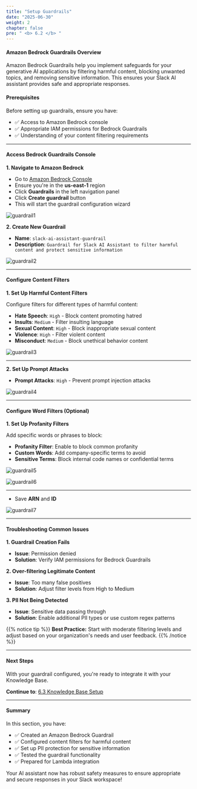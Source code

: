 ```yaml
---
title: "Setup Guardrails"
date: "2025-06-30"
weight: 2
chapter: false
pre: " <b> 6.2 </b> "
---
```


#### Amazon Bedrock Guardrails Overview

Amazon Bedrock Guardrails help you implement safeguards for your generative AI applications by filtering harmful content, blocking unwanted topics, and removing sensitive information. This ensures your Slack AI assistant provides safe and appropriate responses.

#### Prerequisites

Before setting up guardrails, ensure you have:

- ✅ Access to Amazon Bedrock console
- ✅ Appropriate IAM permissions for Bedrock Guardrails
- ✅ Understanding of your content filtering requirements

---

#### Access Bedrock Guardrails Console

**1. Navigate to Amazon Bedrock**

- Go to [Amazon Bedrock Console](https://console.aws.amazon.com/bedrock/)
- Ensure you're in the **us-east-1** region
- Click **Guardrails** in the left navigation panel
- Click **Create guardrail** button
- This will start the guardrail configuration wizard

![guardrail1](/images/6-bedrock_setup/6.2-guardrails/guardrail1.png?width=90pc)

**2. Create New Guardrail**

- **Name**: `slack-ai-assistant-guardrail`
- **Description**: `Guardrail for Slack AI Assistant to filter harmful content and protect sensitive information`

![guardrail2](/images/6-bedrock_setup/6.2-guardrails/guardrail2.png?width=90pc)

---

#### Configure Content Filters

**1. Set Up Harmful Content Filters**

Configure filters for different types of harmful content:

- **Hate Speech**: `High` - Block content promoting hatred
- **Insults**: `Medium` - Filter insulting language
- **Sexual Content**: `High` - Block inappropriate sexual content
- **Violence**: `High` - Filter violent content
- **Misconduct**: `Medium` - Block unethical behavior content

![guardrail3](/images/6-bedrock_setup/6.2-guardrails/guardrail3.png?width=90pc)

---

**2. Set Up Prompt Attacks**

- **Prompt Attacks**: `High` - Prevent prompt injection attacks
  
![guardrail4](/images/6-bedrock_setup/6.2-guardrails/guardrail4.png?width=90pc)

---

#### Configure Word Filters (Optional)

**1. Set Up Profanity Filters**

Add specific words or phrases to block:

- **Profanity Filter**: Enable to block common profanity
- **Custom Words**: Add company-specific terms to avoid
- **Sensitive Terms**: Block internal code names or confidential terms

![guardrail5](/images/6-bedrock_setup/6.2-guardrails/guardrail5.png?width=90pc)

![guardrail6](/images/6-bedrock_setup/6.2-guardrails/guardrail6.png?width=90pc)

---

- Save **ARN** and **ID**

![guardrail7](/images/6-bedrock_setup/6.2-guardrails/guardrail7.png?width=90pc)

---

#### Troubleshooting Common Issues

**1. Guardrail Creation Fails**

- **Issue**: Permission denied
- **Solution**: Verify IAM permissions for Bedrock Guardrails

**2. Over-filtering Legitimate Content**

- **Issue**: Too many false positives
- **Solution**: Adjust filter levels from High to Medium

**3. PII Not Being Detected**

- **Issue**: Sensitive data passing through
- **Solution**: Enable additional PII types or use custom regex patterns

{{% notice tip %}}
**Best Practice:** Start with moderate filtering levels and adjust based on your organization's needs and user feedback.
{{% /notice %}}

---

#### Next Steps

With your guardrail configured, you're ready to integrate it with your Knowledge Base.

**Continue to**: [6.3 Knowledge Base Setup](../6.3-knowledge_base/)

---

#### Summary

In this section, you have:

- ✅ Created an Amazon Bedrock Guardrail
- ✅ Configured content filters for harmful content
- ✅ Set up PII protection for sensitive information
- ✅ Tested the guardrail functionality
- ✅ Prepared for Lambda integration

Your AI assistant now has robust safety measures to ensure appropriate and secure responses in your Slack workspace!
